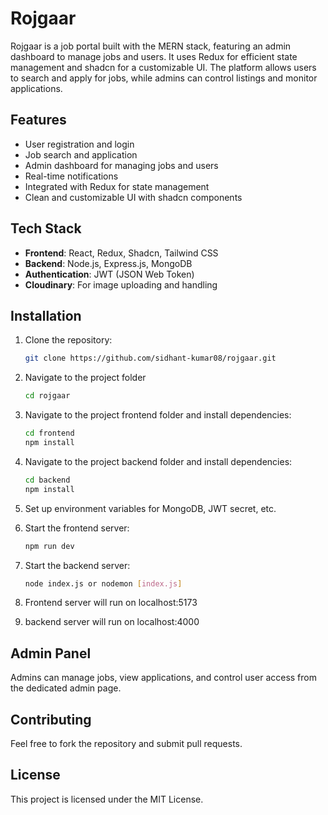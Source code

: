 # Rojgaar

Rojgaar is a job portal built with the MERN stack, featuring an admin dashboard to manage jobs and users. It uses Redux for efficient state management and shadcn for a customizable UI. The platform allows users to search and apply for jobs, while admins can control listings and monitor applications.

## Features
- User registration and login
- Job search and application
- Admin dashboard for managing jobs and users
- Real-time notifications
- Integrated with Redux for state management
- Clean and customizable UI with shadcn components

## Tech Stack
- **Frontend**: React, Redux, Shadcn, Tailwind CSS
- **Backend**: Node.js, Express.js, MongoDB
- **Authentication**: JWT (JSON Web Token)
- **Cloudinary**: For image uploading and handling

## Installation
1. Clone the repository:
    ```bash
    git clone https://github.com/sidhant-kumar08/rojgaar.git
    ```
2. Navigate to the project folder
    ```bash
    cd rojgaar
    ```
2. Navigate to the project frontend folder and install dependencies:
    ```bash
    cd frontend
    npm install
    ```
2. Navigate to the project backend folder and install dependencies:
    ```bash
    cd backend
    npm install
    ```
3. Set up environment variables for MongoDB, JWT secret, etc.

4. Start the frontend server:
    ```bash
    npm run dev
    ```
4. Start the backend server:
    ```bash
    node index.js or nodemon [index.js]
    ```
5. Frontend server will run on localhost:5173
5. backend server will run on localhost:4000

## Admin Panel
Admins can manage jobs, view applications, and control user access from the dedicated admin page.

## Contributing
Feel free to fork the repository and submit pull requests.

## License
This project is licensed under the MIT License.
